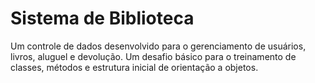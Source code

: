 # Sistema de Biblioteca 

Um controle de dados desenvolvido para o gerenciamento de usuários, livros, aluguel e devolução.
Um desafio básico para o treinamento de classes, métodos e estrutura inicial de orientação a objetos. 
